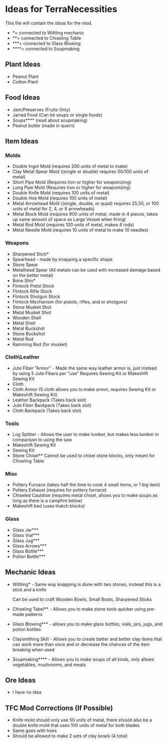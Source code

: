 # Ideas for TerraNecessities
This file will contain the ideas for the mod.

- *= connected to Wittling mechanic
- **= connected to Chiseling Table
- ***= connected to Glass Blowing
- ****= connected to Soupmaking

## Plant Ideas
- Peanut Plant
- Cotton Plant

## Food Ideas
- Jam/Preserves (Fruits Only)
- Jarred Food (Can be soups or single foods)
- Soups**** (read about soupmaking)
- Peanut butter (made in quern)

## Item Ideas
### Molds
- Double Ingot Mold (requires 200 units of metal to make)
- Clay Metal Spear Mold ((single or double) requires 50/100 units of metal)
- Short Pipe Mold (Requires Iron or higher for weaponizing)
- Long Pipe Mold (Requires Iron or higher for weaponizing)
- Double Knife Mold (requires 100 units of metal)
- Double Hoe Mold (requires 100 units of metal)
- Metal Arrowhead Mold ((single, double, or quad) requires 25,50, or 100 units of metal for 2, 4, or 8 arrowheads)
- Metal Block Mold (requires 900 units of metal, made in 4 pieces, takes up same amount of space as Large Vessel when firing)
- Metal Rod Mold (requires 100 units of metal, makes 4 rods)
- Metal Needle Mold (requires 10 units of metal to make 10 needles)
### Weapons
- Sharpened Stick*
- Spearhead -
  made by knapping a specific shape
- Stone Spear
- Metalhead Spear (All metals can be used with increased damage based on the better metal)
- Bone Shiv*
- Flintock Pistol Stock
- Flintock Rifle Stock
- Flintock Shotgun Stock
- Flintock Mechanism (for pistols, rifles, and or shotguns)
- Stone Musket Shot
- Metal Musket Shot
- Wooden Shell
- Metal Shell
- Metal Buckshot
- Stone Buckshot
- Metal Rod
- Ramming Rod (for musket)
### Cloth\Leather
- Jute Fiber "Armor" - 
  Made the same way leather armor is, just instead by using 5 Jute Fibers per "use"
  Requires Sewing Kit or Makeshift Sewing Kit
- Cloth
- Cloth Armor (5 cloth allows you to make armor, requires Sewing Kit or Makeshift Sewing Kit)
- Leather Backpack (Takes back slot)
- Jute Fiber Backpack (Takes back slot)
- Cloth Backpack (Takes back slot)
### Tools
- Log Splitter -
  Allows the user to make lumber, but makes less lumber in comparison to using the saw
- Makeshift Sewing Kit
- Sewing Kit
- Stone Chisel**
  Cannot be used to chisel stone blocks, only meant for Chiseling Table
### Misc
- Pottery Furnace (takes half the time to cook 4 small items, or 1 big item)
- Pottery Exhaust (requires for pottery furnace)
- Chiseled Cauldron (requires metal chisel, allows you to make soups as long as there is a campfire below)
- Makeshift bed (uses thatch blocks)
### Glass
- Glass Jar***
- Glass Vial***
- Glass Jug***
- Glass Arrows***
- Glass Bottle***
- Potion Bottle***

## Mechanic Ideas
- Wittling* -
  Same way knapping is done with two stones, instead this is a stick and a knife
  
  Can be used to craft Wooden Bowls, Small Boats, Sharpened Sticks
- Chiseling Tabel** - 
  Allows you to make stone tools quicker using pre-made patterns
- Glass Blowing*** -
  allows you to make glass bottles, vials, jars, jugs, and potion bottles
  
- Claysmithing Skill -
  Allows you to create better and better clay items that can work more than once and or decrease the chances of the item breaking when used
- Soupmaking**** -
  Allows you to make soups of all kinds, only allows vegetables, mushrooms, and meats

## Ore Ideas
- I have no idea

## TFC Mod Corrections (If Possible)
- Knife mold should only use 50 units of metal, there should also be a double knife mold that uses 100 units of metal for both blades
- Same goes with hoes
- Should be allowed to make 2 sets of clay bowls (4 total)
